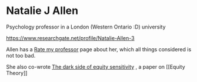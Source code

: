 # Natalie J Allen
Psychology professor in a London (Western Ontario :D) university

https://www.researchgate.net/profile/Natalie-Allen-3

Allen has a [Rate my professor](https://www.ratemyprofessors.com/ShowRatings.jsp?tid=437648) page about her, which all things considered is not too bad.

She also co-wrote [The dark side of equity sensitivity](https://www.researchgate.net/publication/277485308_The_dark_side_of_equity_sensitivity) , a paper on [[Equity Theory]]